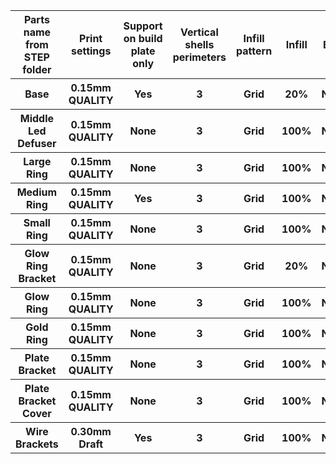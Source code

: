 <table>
    <tr>
    <th>Parts name from STEP folder</th>
    <th>Print settings</th>
    <th>Support on build plate only</th>
    <th>Vertical shells perimeters</th>
    <th>Infill pattern</th>
    <th>Infill</th>
    <th>Brim</th>
    <th>Material</th>
    <th>Quantity</th>
  </tr>
    <tr>
    <th>Base</th>
    <th>0.15mm QUALITY</th>
    <th>Yes</th>
    <th>3</th>
    <th>Grid</th>
    <th>20%</th>
    <th>None</th>
    <th>Black PLA</th>
    <th>1</th>
  </tr>
    <tr>
    <th>Middle Led Defuser</th>
    <th>0.15mm QUALITY</th>
    <th>None</th>
    <th>3</th>
    <th>Grid</th>
    <th>100%</th>
    <th>None</th>
    <th>Transparent PLA</th>
    <th>1</th>
  </tr>
    <tr>
    <th>Large Ring</th>
    <th>0.15mm QUALITY</th>
    <th>None</th>
    <th>3</th>
    <th>Grid</th>
    <th>100%</th>
    <th>None</th>
    <th>Black PLA</th>
    <th>1</th>
  </tr>
    <tr>
    <th>Medium Ring</th>
    <th>0.15mm QUALITY</th>
    <th>Yes</th>
    <th>3</th>
    <th>Grid</th>
    <th>100%</th>
    <th>None</th>
    <th>Black PLA</th>
    <th>1</th>
  </tr>
    <tr>
    <th>Small Ring</th>
    <th>0.15mm QUALITY</th>
    <th>None</th>
    <th>3</th>
    <th>Grid</th>
    <th>100%</th>
    <th>None</th>
    <th>Black PLA</th>
    <th>1</th>
  </tr>
    <tr>
    <th>Glow Ring Bracket</th>
    <th>0.15mm QUALITY</th>
    <th>None</th>
    <th>3</th>
    <th>Grid</th>
    <th>20%</th>
    <th>None</th>
    <th>Black PLA</th>
    <th>1</th>
  </tr>
    <tr>
    <th>Glow Ring</th>
    <th>0.15mm QUALITY</th>
    <th>None</th>
    <th>3</th>
    <th>Grid</th>
    <th>100%</th>
    <th>None</th>
    <th>Transparent PLA</th>
    <th>1</th>
  </tr>
    <tr>
    <th>Gold Ring</th>
    <th>0.15mm QUALITY</th>
    <th>None</th>
    <th>3</th>
    <th>Grid</th>
    <th>100%</th>
    <th>None</th>
    <th>Gold PLA</th>
    <th>1</th>
  </tr>
    <tr>
    <th>Plate Bracket</th>
    <th>0.15mm QUALITY</th>
    <th>None</th>
    <th>3</th>
    <th>Grid</th>
    <th>100%</th>
    <th>None</th>
    <th>Black PLA</th>
    <th>1</th>
  </tr>
    <tr>
    <th>Plate Bracket Cover</th>
    <th>0.15mm QUALITY</th>
    <th>None</th>
    <th>3</th>
    <th>Grid</th>
    <th>100%</th>
    <th>None</th>
    <th>Black PLA</th>
    <th>1</th>
  </tr>
    <tr>
    <th>Wire Brackets</th>
    <th>0.30mm Draft</th>
    <th>Yes</th>
    <th>3</th>
    <th>Grid</th>
    <th>100%</th>
    <th>None</th>
    <th>Black PLA</th>
    <th>10</th>
  </tr>
</table>
